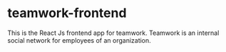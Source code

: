 # teamwork-frontend
This is the React Js frontend app for teamwork. Teamwork is an internal social network for employees of an organization. 

